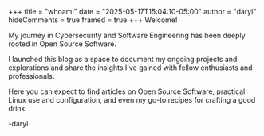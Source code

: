 +++
title = "whoami"
date = "2025-05-17T15:04:10-05:00"
author = "daryl"
hideComments = true
framed = true
+++
Welcome! 

My journey in Cybersecurity and Software Engineering has been deeply rooted in Open Source Software.

I launched this blog as a space to document my ongoing projects and explorations and share the insights I've gained with fellow enthusiasts and professionals. 

Here you can expect to find articles on Open Source Software, practical Linux use and configuration, and even my go-to recipes for crafting a good drink.

-daryl

